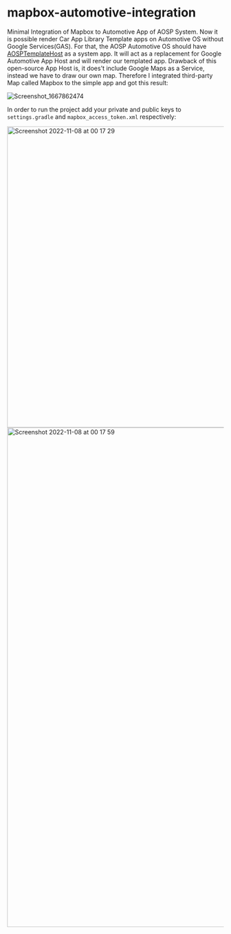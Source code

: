 # mapbox-automotive-integration
Minimal Integration of Mapbox to Automotive App of AOSP System. 
Now it is possible render Car App Library Template apps on Automotive OS without Google Services(GAS). For that, the AOSP Automotive OS should have [AOSPTemplateHost](https://source.android.com/docs/devices/automotive/hmi/aosp_host) as a system app. It will act as a replacement for Google Automotive App Host and will render our templated app. Drawback of this open-source App Host is, it does't include Google Maps as a Service, instead we have to draw our own map. Therefore I integrated third-party Map called Mapbox to the simple app and got this result:

![Screenshot_1667862474](https://user-images.githubusercontent.com/36050790/200435365-3bf345cd-75b1-41fb-8a4b-82a056695c66.png)


In order to run the project add your private and public keys to `settings.gradle` and `mapbox_access_token.xml` respectively:

<img width="701" alt="Screenshot 2022-11-08 at 00 17 29" src="https://user-images.githubusercontent.com/36050790/200435875-ccb44eec-1d0d-462c-b969-4ec78fdfd06e.png">

<img width="1163" alt="Screenshot 2022-11-08 at 00 17 59" src="https://user-images.githubusercontent.com/36050790/200435882-3f01c951-b922-4d0d-9e4e-07688d3aaf23.png">
